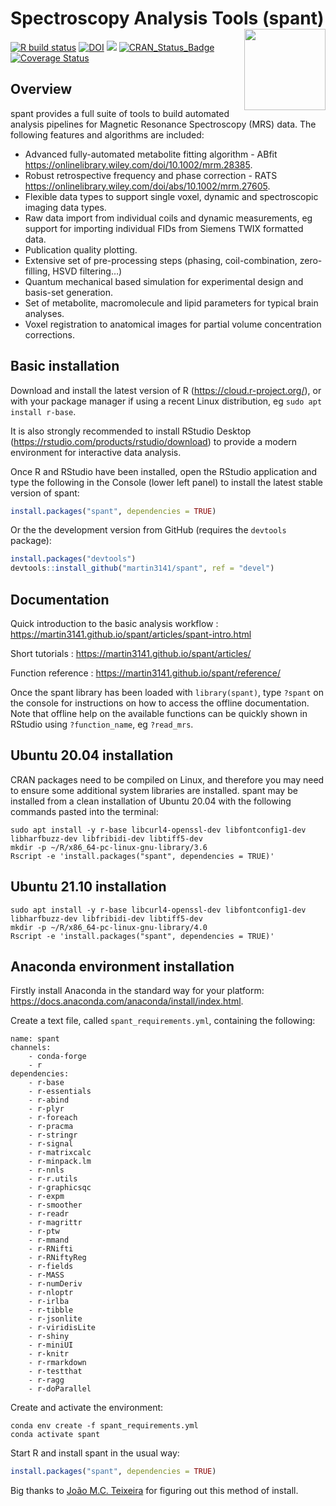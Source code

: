 
<!-- README.md is generated from README.Rmd. Please edit that file -->

# Spectroscopy Analysis Tools (spant) <img src="man/figures/logo.png" align="right" width=130/>

[![R build
status](https://github.com/martin3141/spant/workflows/R-CMD-check/badge.svg)](https://github.com/martin3141/spant/actions)
[![DOI](https://joss.theoj.org/papers/10.21105/joss.03646/status.svg)](https://doi.org/10.21105/joss.03646)
[![](http://cranlogs.r-pkg.org/badges/spant)](http://cran.rstudio.com/web/packages/spant/index.html)
[![CRAN\_Status\_Badge](http://www.r-pkg.org/badges/version/spant)](https://cran.r-project.org/package=spant)
[![Coverage
Status](https://coveralls.io/repos/github/martin3141/spant/badge.svg?branch=master)](https://coveralls.io/github/martin3141/spant?branch=master)

## Overview

spant provides a full suite of tools to build automated analysis
pipelines for Magnetic Resonance Spectroscopy (MRS) data. The following
features and algorithms are included:

-   Advanced fully-automated metabolite fitting algorithm - ABfit
    <https://onlinelibrary.wiley.com/doi/10.1002/mrm.28385>.
-   Robust retrospective frequency and phase correction - RATS
    <https://onlinelibrary.wiley.com/doi/abs/10.1002/mrm.27605>.
-   Flexible data types to support single voxel, dynamic and
    spectroscopic imaging data types.
-   Raw data import from individual coils and dynamic measurements, eg
    support for importing individual FIDs from Siemens TWIX formatted
    data.
-   Publication quality plotting.
-   Extensive set of pre-processing steps (phasing, coil-combination,
    zero-filling, HSVD filtering…)
-   Quantum mechanical based simulation for experimental design and
    basis-set generation.
-   Set of metabolite, macromolecule and lipid parameters for typical
    brain analyses.
-   Voxel registration to anatomical images for partial volume
    concentration corrections.

## Basic installation

Download and install the latest version of R
(<https://cloud.r-project.org/>), or with your package manager if using
a recent Linux distribution, eg `sudo apt install r-base`.

It is also strongly recommended to install RStudio Desktop
(<https://rstudio.com/products/rstudio/download>) to provide a modern
environment for interactive data analysis.

Once R and RStudio have been installed, open the RStudio application and
type the following in the Console (lower left panel) to install the
latest stable version of spant:

``` r
install.packages("spant", dependencies = TRUE)
```

Or the the development version from GitHub (requires the `devtools`
package):

``` r
install.packages("devtools")
devtools::install_github("martin3141/spant", ref = "devel")
```

## Documentation

Quick introduction to the basic analysis workflow :
<https://martin3141.github.io/spant/articles/spant-intro.html>

Short tutorials : <https://martin3141.github.io/spant/articles/>

Function reference : <https://martin3141.github.io/spant/reference/>

Once the spant library has been loaded with `library(spant)`, type
`?spant` on the console for instructions on how to access the offline
documentation. Note that offline help on the available functions can be
quickly shown in RStudio using `?function_name`, eg `?read_mrs`.

## Ubuntu 20.04 installation

CRAN packages need to be compiled on Linux, and therefore you may need
to ensure some additional system libraries are installed. spant may be
installed from a clean installation of Ubuntu 20.04 with the following
commands pasted into the terminal:

``` ubuntu
sudo apt install -y r-base libcurl4-openssl-dev libfontconfig1-dev libharfbuzz-dev libfribidi-dev libtiff5-dev
mkdir -p ~/R/x86_64-pc-linux-gnu-library/3.6
Rscript -e 'install.packages("spant", dependencies = TRUE)'
```

## Ubuntu 21.10 installation

``` ubuntu
sudo apt install -y r-base libcurl4-openssl-dev libfontconfig1-dev libharfbuzz-dev libfribidi-dev libtiff5-dev
mkdir -p ~/R/x86_64-pc-linux-gnu-library/4.0
Rscript -e 'install.packages("spant", dependencies = TRUE)'
```

## Anaconda environment installation

Firstly install Anaconda in the standard way for your platform:
<https://docs.anaconda.com/anaconda/install/index.html>.

Create a text file, called `spant_requirements.yml`, containing the
following:

``` conda
name: spant
channels:
    - conda-forge
    - r
dependencies:
    - r-base
    - r-essentials
    - r-abind
    - r-plyr
    - r-foreach
    - r-pracma
    - r-stringr
    - r-signal
    - r-matrixcalc
    - r-minpack.lm
    - r-nnls
    - r-r.utils
    - r-graphicsqc
    - r-expm
    - r-smoother
    - r-readr
    - r-magrittr
    - r-ptw
    - r-mmand
    - r-RNifti
    - r-RNiftyReg
    - r-fields
    - r-MASS
    - r-numDeriv
    - r-nloptr
    - r-irlba
    - r-tibble
    - r-jsonlite
    - r-viridisLite
    - r-shiny
    - r-miniUI
    - r-knitr
    - r-rmarkdown
    - r-testthat
    - r-ragg
    - r-doParallel
```

Create and activate the environment:

``` conda
conda env create -f spant_requirements.yml
conda activate spant
```

Start R and install spant in the usual way:

``` r
install.packages("spant", dependencies = TRUE)
```

Big thanks to [João M.C. Teixeira](https://github.com/joaomcteixeira)
for figuring out this method of install.
